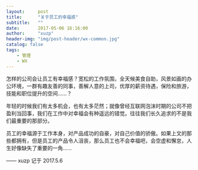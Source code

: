 ```yaml
---
layout:     post
title:      "关于员工的幸福感"
subtitle:   ""
date:       2017-05-06 16:16:00
author:     "xuzp"
header-img: "img/post-header/wx-common.jpg"
catalog: false
tags:
    - 管理
    - WX
---
```


怎样的公司会让员工有幸福感？宽松的工作氛围，全天候美食自助，风景如画的办公环境，一群有趣友善的同事，善解人意的上司，优厚的薪资待遇，保险和旅游，技能和职位提升的空间......？

年轻的时候我们有太多机会，也有太多茫然；就像曾经互联网泡沫时期的公司不把盈利当回事，我们在工作中对幸福会有种遥远的错觉。往往我们长久追求的不是我们最重要的那部分。

员工的幸福源于工作本身，对产品成功的自豪，对自己价值的骄傲。如果上文的那些都拥有，但是员工的产品令人沮丧，那么员工也不会幸福吧，会空虚和懈怠，人生好像缺失了重要的一角......

—— xuzp 记于 2017.5.6
